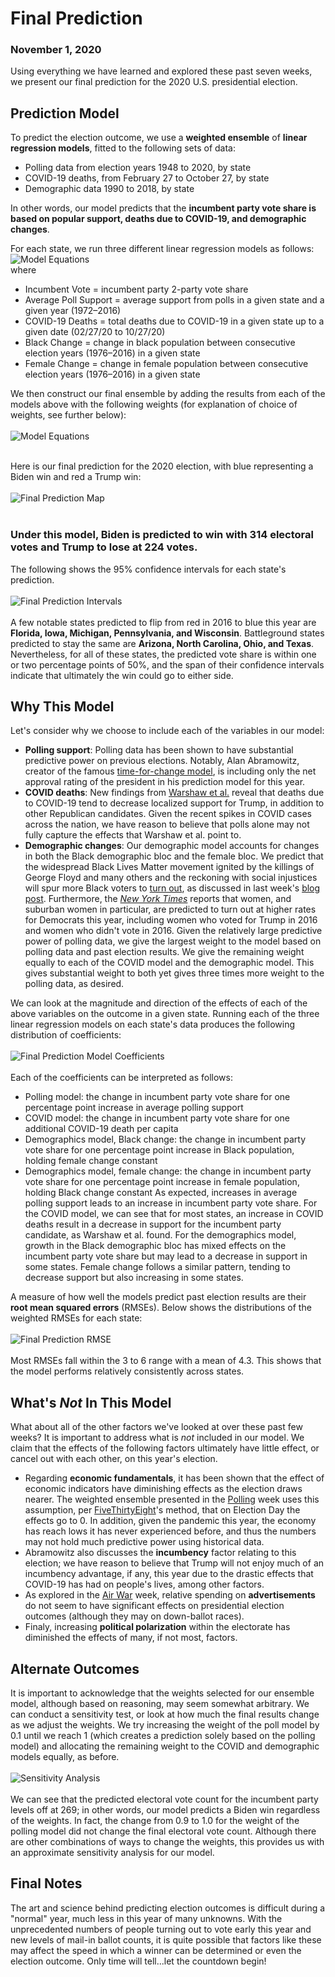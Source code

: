 # Final Prediction
### November 1, 2020

Using everything we have learned and explored these past seven weeks, we present our final prediction for the 2020 U.S. presidential election.

## Prediction Model

To predict the election outcome, we use a **weighted ensemble** of **linear regression models**, fitted to the following sets of data:
* Polling data from election years 1948 to 2020, by state
* COVID-19 deaths, from February 27 to October 27, by state
* Demographic data 1990 to 2018, by state

In other words, our model predicts that the **incumbent party vote share is based on popular support, deaths due to COVID-19, and demographic changes**.

For each state, we run three different linear regression models as follows:
<br/>
![Model Equations](../figures/model_eqs.png)
<br/>
where
* Incumbent Vote = incumbent party 2-party vote share
* Average Poll Support = average support from polls in a given state and a given year (1972–2016)
* COVID-19 Deaths = total deaths due to COVID-19 in a given state up to a given date (02/27/20 to 10/27/20)
* Black Change = change in black population between consecutive election years (1976–2016) in a given state
* Female Change = change in female population between consecutive election years (1976–2016) in a given state

We then construct our final ensemble by adding the results from each of the models above with the following weights (for explanation of choice of weights, see further below):
<br/>
<br/>
![Model Equations](../figures/model_eq.png)
<br/>
<br/>

Here is our final prediction for the 2020 election, with blue representing a Biden win and red a Trump win:
<br/>
<br/>
![Final Prediction Map](../figures/final_pred_map.png)
<br/>
<br/>
### Under this model, Biden is predicted to win with 314 electoral votes and Trump to lose at 224 votes.

The following shows the 95% confidence intervals for each state's prediction.
<br/>
<br/>
![Final Prediction Intervals](../figures/final_pred_state.png)
<br/>
<br/>
A few notable states predicted to flip from red in 2016 to blue this year are **Florida, Iowa, Michigan, Pennsylvania, and Wisconsin**. Battleground states predicted to stay the same are **Arizona, North Carolina, Ohio, and Texas**. Nevertheless, for all of these states, the predicted vote share is within one or two percentage points of 50%, and the span of their confidence intervals indicate that ultimately the win could go to either side.

## Why This Model
Let's consider why we choose to include each of the variables in our model:
* **Polling support**: Polling data has been shown to have substantial predictive power on previous elections. Notably, Alan Abramowitz, creator of the famous [time-for-change model](https://www.cambridge.org/core/journals/ps-political-science-and-politics/article/will-time-for-change-mean-time-for-trump/6DC38DD5F6346385A7C72C15EA08CA09/share/f8ca1223dd58ec9ae27b68154beb52ec9c320cd8), is including only the net approval rating of the president in his prediction model for this year.
* **COVID deaths**: New findings from [Warshaw et al.](https://advances.sciencemag.org/content/6/44/eabd8564) reveal that deaths due to COVID-19 tend to decrease localized support for Trump, in addition to other Republican candidates. Given the recent spikes in COVID cases across the nation, we have reason to believe that polls alone may not fully capture the effects that Warshaw et al. point to.
* **Demographic changes**: Our demographic model accounts for changes in both the Black demographic bloc and the female bloc. We predict that the widespread Black Lives Matter movement ignited by the killings of George Floyd and many others and the reckoning with social injustices will spur more Black voters to [turn out](https://www.citizen-times.com/story/news/2020/10/20/nc-black-voter-turnout-up-2020-biden-and-trump-court-key-group/5981602002/), as discussed in last week's [blog post](https://ahu6.github.io/electionanalytics/posts/10_26.html). Furthermore, the [*New York Times*](https://www.nytimes.com/2020/10/26/podcasts/the-daily/suburban-women-trump-biden-election.html) reports that women, and suburban women in particular, are predicted to turn out at higher rates for Democrats this year, including women who voted for Trump in 2016 and women who didn't vote in 2016.
Given the relatively large predictive power of polling data, we give the largest weight to the model based on polling data and past election results. We give the remaining weight equally to each of the COVID model and the demographic model. This gives substantial weight to both yet gives three times more weight to the polling data, as desired.

We can look at the magnitude and direction of the effects of each of the above variables on the outcome in a given state. Running each of the three linear regression models on each state's data produces the following distribution of coefficients:
<br/>
<br/>
![Final Prediction Model Coefficients](../figures/final_pred_coef.png)
<br/>
<br/>
Each of the coefficients can be interpreted as follows:
* Polling model: the change in incumbent party vote share for one percentage point increase in average polling support
* COVID model: the change in incumbent party vote share for one additional COVID-19 death per capita
* Demographics model, Black change: the change in incumbent party vote share for one percentage point increase in Black population, holding female change constant
* Demographics model, female change: the change in incumbent party vote share for one percentage point increase in female population, holding Black change constant
As expected, increases in average polling support leads to an increase in incumbent party vote share. For the COVID model, we can see that for most states, an increase in COVID deaths result in a decrease in support for the incumbent party candidate, as Warshaw et al. found. For the demographics model, growth in the Black demographic bloc has mixed effects on the incumbent party vote share but may lead to a decrease in support in some states. Female change follows a similar pattern, tending to decrease support but also increasing in some states. 

A measure of how well the models predict past election results are their **root mean squared errors** (RMSEs). Below shows the distributions of the weighted RMSEs for each state:
<br/>
<br/>
![Final Prediction RMSE](../figures/final_pred_rmse.png)
<br/>
<br/>
Most RMSEs fall within the 3 to 6 range with a mean of 4.3. This shows that the model performs relatively consistently across states.

## What's *Not* In This Model
What about all of the other factors we've looked at over these past few weeks? It is important to address what is *not* included in our model. We claim that the effects of the following factors ultimately have little effect, or cancel out with each other, on this year's election.
* Regarding **economic fundamentals**, it has been shown that the effect of economic indicators have diminishing effects as the election draws nearer. The weighted ensemble presented in the [Polling](https://ahu6.github.io/electionanalytics/posts/09_28.html) week uses this assumption, per [FiveThirtyEight](https://projects.fivethirtyeight.com/2020-election-forecast/)'s method, that on Election Day the effects go to 0. In addition, given the pandemic this year, the economy has reach lows it has never experienced before, and thus the numbers may not hold much predictive power using historical data.
* Abramowitz also discusses the **incumbency** factor relating to this election; we have reason to believe that Trump will not enjoy much of an incumbency advantage, if any, this year due to the drastic effects that COVID-19 has had on people's lives, among other factors.
* As explored in the [Air War](https://ahu6.github.io/electionanalytics/posts/10_12.html) week, relative spending on **advertisements** do not seem to have significant effects on presidential election outcomes (although they may on down-ballot races).
* Finaly, increasing **political polarization** within the electorate has diminished the effects of many, if not most, factors.

## Alternate Outcomes
It is important to acknowledge that the weights selected for our ensemble model, although based on reasoning, may seem somewhat arbitrary. We can conduct a sensitivity test, or look at how much the final results change as we adjust the weights. We try increasing the weight of the poll model by 0.1 until we reach 1 (which creates a prediction solely based on the polling model) and allocating the remaining weight to the COVID and demographic models equally, as before.
<br/>
<br/>
![Sensitivity Analysis](../figures/sensitivity1.png)
<br/>
<br/>
We can see that the predicted electoral vote count for the incumbent party levels off at 269; in other words, our model predicts a Biden win regardless of the weights. In fact, the change from 0.9 to 1.0 for the weight of the polling model did not change the final electoral vote count. Although there are other combinations of ways to change the weights, this provides us with an approximate sensitivity analysis for our model.

## Final Notes
The art and science behind predicting election outcomes is difficult during a "normal" year, much less in this year of many unknowns. With the unprecedented numbers of people turning out to vote early this year and new levels of mail-in ballot counts, it is quite possible that factors like these may affect the speed in which a winner can be determined or even the election outcome. Only time will tell...let the countdown begin!
